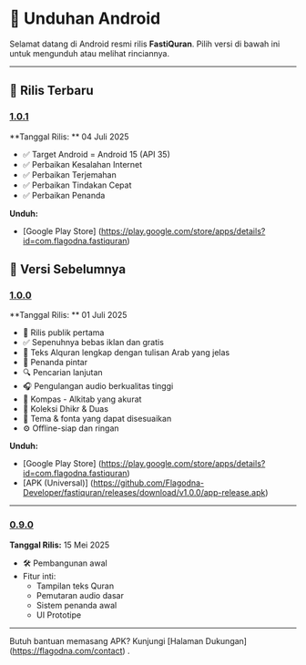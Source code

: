 # 📱 Unduhan Android

Selamat datang di Android resmi rilis **FastiQuran**. Pilih versi di bawah ini untuk mengunduh atau melihat rinciannya.

---

## 🚀 Rilis Terbaru

### [1.0.1](#1.0.1)

<a id="1.0.1"></a>
**Tanggal Rilis: ** 04 Juli 2025

- ✅ Target Android = Android 15 (API 35)
- ✅ Perbaikan Kesalahan Internet
- ✅ Perbaikan Terjemahan
- ✅ Perbaikan Tindakan Cepat
- ✅ Perbaikan Penanda

**Unduh:**

- [Google Play Store] (https://play.google.com/store/apps/details?id=com.flagodna.fastiquran)

## 📜 Versi Sebelumnya

### [1.0.0](#1.0.0)

<a id="1.0.0"></a>
**Tanggal Rilis: ** 01 Juli 2025

- 🎉 Rilis publik pertama
- ✅ Sepenuhnya bebas iklan dan gratis
- 📖 Teks Alquran lengkap dengan tulisan Arab yang jelas
- 🔖 Penanda pintar
- 🔍 Pencarian lanjutan
- 🎧 Pengulangan audio berkualitas tinggi
- 🧭 Kompas - Alkitab yang akurat
- 📿 Koleksi Dhikr & Duas
- 🎨 Tema & fonta yang dapat disesuaikan
- ⚙️ Offline-siap dan ringan

**Unduh:**

- [Google Play Store] (https://play.google.com/store/apps/details?id=com.flagodna.fastiquran)
- [APK (Universal)] (https://github.com/Flagodna-Developer/fastiquran/releases/download/v1.0.0/app-release.apk)

---

### [0.9.0](#0.9.0)

<a id="0.9.0"></a>
**Tanggal Rilis:** 15 Mei 2025

- 🛠️ Pembangunan awal
- Fitur inti:
  - Tampilan teks Quran
  - Pemutaran audio dasar
  - Sistem penanda awal
  - UI Prototipe

---

Butuh bantuan memasang APK? Kunjungi [Halaman Dukungan] (https://flagodna.com/contact) .
